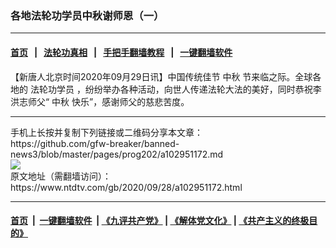 ### 各地法轮功学员中秋谢师恩（一）
------------------------

#### [首页](https://github.com/gfw-breaker/banned-news3/blob/master/README.md) &nbsp;&nbsp;|&nbsp;&nbsp; [法轮功真相](https://github.com/begood0513/basic/blob/master/README.md)  &nbsp;&nbsp;|&nbsp;&nbsp; [手把手翻墙教程](https://github.com/gfw-breaker/guides/wiki)  &nbsp;&nbsp;|&nbsp;&nbsp; [一键翻墙软件](https://github.com/gfw-breaker/nogfw/blob/master/README.md)  



<div><div class="post_content" itemprop="articleBody">
 <p>
  【新唐人北京时间2020年09月29日讯】中国传统佳节
  <ok href="https://www.ntdtv.com/gb/中秋.htm">
   中秋
  </ok>
  节来临之际。全球各地的
  <ok href="https://www.ntdtv.com/gb/法轮功学员.htm">
   法轮功学员
  </ok>
  ，纷纷举办各种活动，向世人传递法轮大法的美好，同时恭祝李洪志师父“
  <ok href="https://www.ntdtv.com/gb/中秋.htm">
   中秋
  </ok>
  快乐”，感谢师父的慈悲苦度。
 </p>
 <div class="single_ad">
 </div>
</div>
</div>
<hr/>
手机上长按并复制下列链接或二维码分享本文章：<br/>
https://github.com/gfw-breaker/banned-news3/blob/master/pages/prog202/a102951172.md <br/>
<a href='https://github.com/gfw-breaker/banned-news3/blob/master/pages/prog202/a102951172.md'><img src='https://github.com/gfw-breaker/banned-news3/blob/master/pages/prog202/a102951172.md.png'/></a> <br/>
原文地址（需翻墙访问）：https://www.ntdtv.com/gb/2020/09/28/a102951172.html


------------------------
#### [首页](https://github.com/gfw-breaker/banned-news3/blob/master/README.md) &nbsp;|&nbsp; [一键翻墙软件](https://github.com/gfw-breaker/nogfw/blob/master/README.md) &nbsp;| [《九评共产党》](https://github.com/gfw-breaker/9ping.md/blob/master/README.md#九评之一评共产党是什么) | [《解体党文化》](https://github.com/gfw-breaker/jtdwh.md/blob/master/README.md) | [《共产主义的终极目的》](https://github.com/gfw-breaker/gczydzjmd.md/blob/master/README.md)


<img src='http://gfw-breaker.win/banned-news3/pages/prog202/a102951172.md' width='0px' height='0px'/>
